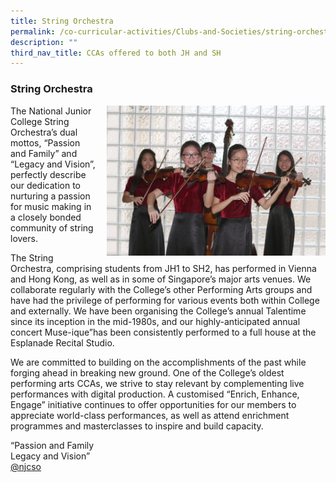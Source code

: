 ```yaml
---
title: String Orchestra
permalink: /co-curricular-activities/Clubs-and-Societies/string-orchestra
description: ""
third_nav_title: CCAs offered to both JH and SH
---
```


### String Orchestra

<img src="/images/stringorc2.png" style="width:350px;height:240px;margin-left:15px;" align = "right"> The National Junior College String Orchestra’s dual mottos, “Passion and Family” and “Legacy and Vision”, perfectly describe our dedication to nurturing a passion for music making in a closely bonded community of string lovers.

The String Orchestra, comprising students from JH1 to SH2, has performed in Vienna and Hong Kong, as well as in some of Singapore’s major arts venues. We collaborate regularly with the College’s other Performing Arts groups and have had the privilege of performing for various events both within College and externally. We have been organising the College’s annual Talentime since its inception in the mid-1980s, and our highly-anticipated annual concert Muse-ique”has been consistently performed to a full house at the Esplanade Recital Studio.

We are committed to building on the accomplishments of the past while forging ahead in breaking new ground. One of the College’s oldest performing arts CCAs, we strive to stay relevant by complementing live performances with digital production. A customised “Enrich, Enhance, Engage” initiative continues to offer opportunities for our members to appreciate world-class performances, as well as attend enrichment programmes and masterclasses to inspire and build capacity.

“Passion and Family  
Legacy and Vision”  
[@njcso](https://www.instagram.com/njcso/?hl=en)